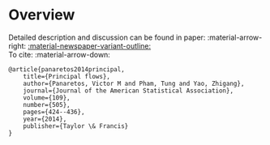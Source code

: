 # Overview

Detailed description and discussion can be found in paper: :material-arrow-right: <a href="https://www.tandfonline.com/doi/abs/10.1080/01621459.2013.849199" class="btn-href">:material-newspaper-variant-outline:</a>  
To cite: :material-arrow-down:

```
@article{panaretos2014principal,
    title={Principal flows},
    author={Panaretos, Victor M and Pham, Tung and Yao, Zhigang},
    journal={Journal of the American Statistical Association},
    volume={109},
    number={505},
    pages={424--436},
    year={2014},
    publisher={Taylor \& Francis}
}
```